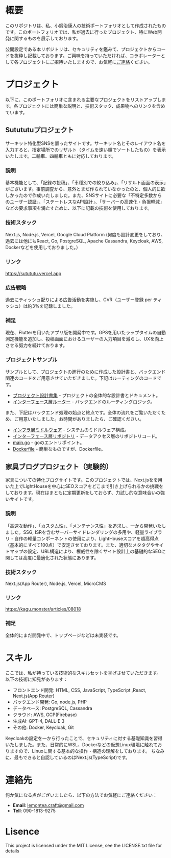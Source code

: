 # 概要
このリポジトリは、私、小鍛治康人の技術ポートフォリオとして作成されたものです。このポートフォリオでは、私が過去に行ったプロジェクト、特にWeb開発に関するものを展示しております。

公開設定である本リポジトリは、セキュリティを鑑みて、プロジェクトからコードを抜粋し記載しております。ご興味を持っていただければ、コラボレーターとして各プロジェクトにご招待いたしますので、お気軽に[ご連絡](#連絡先)ください。

# プロジェクト
以下に、このポートフォリオに含まれる主要なプロジェクトをリストアップします。各プロジェクトには簡単な説明と、技術スタック、成果物へのリンクを含めています。

## Sutututuプロジェクト
サーキット特化型SNSを謳ったサイトです。サーキット名とそのレイアウト名を入力すると、指定場所でのリザルト（タイムを速い順でソートしたもの）を表示いたします。二輪車、四輪車ともに対応しております。
### **説明**
基本機能として、「記録の投稿」、「車種別での絞り込み」、「リザルト画面の表示」がございます。事前調査から、意外とまだ作られていなかったのと、個人的に欲しかったので作成いたしました。また、SNSサイトに必要な「不特定多数からのユーザー認証」、「ステートレスなAPI設計」、「サーバーの高速化・負担軽減」などの要求事項を満たすために、以下に記載の技術を使用しております。
### **技術スタック**
Next.js, Node.js, Vercel, Google Cloud Platform (何度も設計変更をしており、過去には他にもReact, Go, PostgreSQL, Apache Cassandra, Keycloak, AWS, Dockerなどを使用しておりました。）
### **リンク**
https://sutututu.vercel.app
### **広告戦略**
過去にティッシュ配りによる広告活動を実施し、CVR（ユーザー登録 per ティッシュ）は約3%を記録しました。
### **補足**
現在、Flutterを用いたアプリ版を開発中です。GPSを用いたラップタイムの自動測定機能を追加し、投稿画面におけるユーザーの入力項目を減らし、UXを向上させる努力を続けております。
### **プロジェクトサンプル**
サンプルとして、プロジェクトの進行のために作成した設計書と、バックエンド関連のコードをご用意させていただきました。下記はルーティングのコードです。

- [プロジェクト設計書集](./project2/docs/) - プロジェクトの全体的な設計書とドキュメント。
- [インターフェース層ルーター](./project2/samples-backend/interface/routers/) - バックエンドのルーティングロジック。

また、下記はバックエンド処理の始点と終点です。全体の流れをご覧いただくため、ご用意いたしました。お時間がありましたら、ご確認ください。

- [インフラ層ミドルウェア](./project2/samples-backend/infrastructure/middleware/) - システムのミドルウェア構成。
- [インターフェース層リポジトリ](./project2/samples-backend/interface/repositories/) - データアクセス層のリポジトリコード。
- [main.go](./project2/samples-backend/main.go) - goのエントリポイント。
- [Dockerfile](./project2/samples-backend/Dockerfile) - 簡単なものですが、Dockerfile。


## 家具ブログプロジェクト（実験的）
家具についての特化ブログサイトです。このプロジェクトでは、Next.jsをを用いた上でLightHouseを中心にSEOスコアをどこまで引き上げられるかの挑戦をしております。現在はまともに定期更新をしておらず、力試し的な意味合いの強いサイトです。
### **説明**
「高速な動作」、「カスタム性」、「メンテナンス性」を追求し、一から開発いたしました。SSG, ISRを含むサーバーサイドレンダリングの多用や、軽量ライブラリ・自作の軽量コンポーネントの使用により、LightHouseスコアを超高得点（基本的にすべて100点）で安定させております。また、適切なメタタグやサイトマップの設定、URL構造により、権威性を除くサイト設計上の基礎的なSEOに関しては高度に最適化された状態にあります。
### **技術スタック**
Next.js(App Router), Node.js, Vercel, MicroCMS
### **リンク**
https://kagu.monster/articles/08018
### **補足**
全体的にまだ開発中で、トップページなどは未実装です。


# スキル
ここでは、私が持っている技術的なスキルセットを挙げさせていただきます。
以下の技術に知見があります：
- フロントエンド開発: HTML, CSS, JavaScript, TypeScript ,React, Next.js(App Router)
- バックエンド開発: Go, node.js, PHP
- データベース: PostgreSQL, Cassandra
- クラウド: AWS, GCP(Firebase)
- 生成AI: GPT-4, DALL-E 3
- その他: Docker, Keycloak, Git

Keycloakの設定を一から行ったことで、セキュリティに対する基礎知識を習得いたしました。また、日常的にWSL、Dockerなどの仮想Linux環境に触れておりますので、Linuxに関する基本的な操作・構造の理解をしております。
ちなみに、最もできると自認しているのはNext.js(TypeScript)です。

# 連絡先
何か気になる点がございましたら、以下の方法でお気軽にご連絡ください：
- **Email**: [lemontea.craft@gmail.com](mailto:lemontea.craft@gmail.com)
- **Tell**: 090-1813-9275

# Lisence
This project is licensed under the MIT License, see the LICENSE.txt file for details
